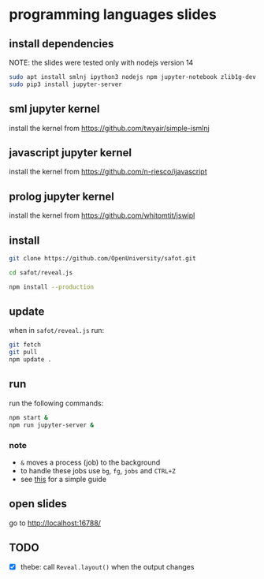 # programming languages slides

## install dependencies

NOTE: the slides were tested only with nodejs version 14

```bash
sudo apt install smlnj ipython3 nodejs npm jupyter-notebook zlib1g-dev libgmp-dev libzmq5-dev git
sudo pip3 install jupyter-server
```

## sml jupyter kernel

install the kernel from <https://github.com/twyair/simple-ismlnj>

## javascript jupyter kernel

install the kernel from <https://github.com/n-riesco/ijavascript>

## prolog jupyter kernel

install the kernel from <https://github.com/whitomtit/jswipl>

## install

```bash
git clone https://github.com/OpenUniversity/safot.git

cd safot/reveal.js

npm install --production
```

## update

when in `safot/reveal.js` run:

```bash
git fetch
git pull
npm update .
```

## run

run the following commands:

```bash
npm start &
npm run jupyter-server &
```

### note

* `&` moves a process (job) to the background
* to handle these jobs use `bg`, `fg`, `jobs` and `CTRL+Z`
* see [this](https://www.thegeekdiary.com/understanding-the-job-control-commands-in-linux-bg-fg-and-ctrlz/) for a simple guide

## open slides

go to <http://localhost:16788/>

## TODO

* [X] thebe: call `Reveal.layout()` when the output changes
